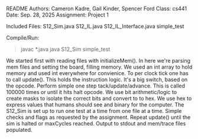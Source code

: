 README
Authors: Cameron Kadre, Gail Kinder, Spencer Ford
Class:   cs441
Date:    Sep. 28, 2025
Assignment: Project 1

Included Files:
S12_Sim.java
S12_IL.java
S12_IL_Interface.java
simple_test

Compile/Run:
> javac *.java
> java S12_Sim simple_test

We started first with reading files with initializeMem(). In here we're parsing mem files and setting
the board, filling memory. We used an int array to hold memory and used int everywhere for convienice.
To per clock tick one has to call update(). This holds the instruction logic. It's a big switch, based on
the opcode. Perform simple one step tack/update/advance. This is called 100000 times or until it hits
halt opcode. We use bit arithmetic/logic to create masks to isolate the correct bits and convert to to hex.
We use hex to express values that humans should see and binary for the computer. The S12_Sim is set up to run
one test at a time from one file at a time. Simple checks and flags as requested by the assignment. Repeat update()
until the sim is halted or maxCycles reached. Output to stdout and mem/trace files populated. 